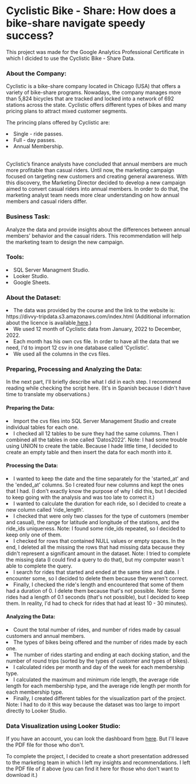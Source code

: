 # 
<h1> Cyclistic Bike - Share: How does a bike-share navigate speedy success? </h1>

<p> This project was made for the Google Analytics Professional Certificate in which I dicided to use the Cyclistic Bike - Share Data. </p>

<h3> About the Company: </h3>
<p> Cyclistic is a bike-share company located in Chicago (USA) that offers a variety of bike-share programs. Nowadays, the company manages more than 5,824 bicycles that are tracked and locked into a network of 692 stations across the state. Cyclistic offers different types of bikes and many pricing plans to attract mixed customer segments. 
<p> The princing plans offered by Cyclistic are: </p>
<li> Single - ride passes. </li>
<li> Full - day passes. </li>
<li> Annual Membership. </li> <br>
<p> Cyclistic’s finance analysts have concluded that annual members are much more profitable than casual riders. Until now, the marketing campaign focused on targeting new customers and creating general awareness. With this discovery, the Marketing Director decided to develop a new campaign aimed to convert casual riders into annual members. In order to do that, the marketing analyst team needs more clear understanding on how annual members and casual riders differ. </p>
<h3> Business Task: </h3>
<p> Analyze the data and provide insights about the differences between annual members' behavior and the casual riders. This recommendation will help the marketing team to design the new campaign. </p>
<h3> Tools: </h3>
<li> SQL Server Managment Studio. </li>
<li> Looker Studio. </li>
<li> Google Sheets. </li> 
<h3> About the Dataset: </h3>
<li> The data was provided by the course and the link to the website is: https://divvy-tripdata.s3.amazonaws.com/index.html 
(Additional information about the licence is available<a href="https://ride.divvybikes.com/data-license-agreement" target="_blank"> here</a>.)</li>
<li> We used 12 month of Cyclistic data from January, 2022 to December, 2022. </li>
<li> Each month has his own cvs file. In order to have all the data that we need, I'd to import 12 csv in one database called 'Cyclistic'. </li>
<li> We used all the columns in the cvs files. </li>
<h3> Preparing, Processing and Analyzing the Data: </h3>
<p> In the next part, I'll briefly describe what I did in each step. I recommend reading while checking the script here. (It's in Spanish because I didn't have time to translate my observations.) </p>
<h4> Preparing the Data: </h4>
<li> Import the cvs files into SQL Server Management Studio and create individual tables for each one. </li>
<li> I checked all 12 tables to be sure they had the same columns. Then I combined all the tables in one called 'Datos2022'. Note: I had some trouble using UNION to create the table. Because I hade little time, I decided to create an empty table and then insert the data for each month into it.   </li>
<h4> Processing the Data: </h4>
<li> I wanted to keep the date and the time separately for the 'started_at' and the 'ended_at' columns. So I created four new columns and kept the ones that I had. (I don't exactly know the purpose of why I did this, but I decided to keep going with the analysis and was too late to correct it.)</li>
<li> I wanted to calculate the duration for each ride, so I decided to create a new column called 'ride_length'. </li>
<li> I checked that were only two classes for the type of customers (member and casual), the range for latitude and longitude of the stations, and the ride_ids uniqueness. Note: I found some ride_ids repeated, so I decided to keep only one of them. </li>
<li> I checked for rows that contained NULL values or empty spaces. In the end, I deleted all the missing the rows that had missing data because they didn't represent a significant amount in the dataset. Note: I tried to complete the missing data (I could find a query to do that), but my computer wasn´t able to complete the query. </li>
<li> I search for rides that started and ended at the same time and date. I encounter some, so I decided to delete them because they weren't correct. </li>
<li> Finally, I checked the ride's length and encountered that some of them had a duration of 0. I delete them because that's not possible. Note: Some rides had a length of 0.1 seconds (that's not possible), but I decided to keep them. In reality, I'd had to check for rides that had at least 10 - 30 minutes). </li>
<h4> Analyzing the Data: </h4>
<li> Count the total number of rides, and number of rides made by casual customers and annual members.</li> 
<li> The types of bikes being offered and the number of rides made by each one. </li>
<li> The number of rides starting and ending at each docking station, and the number of round trips (sorted by the types of customer and types of bikes). </li>
<li> I calculated rides per month and day of the week for each membership type. </li>
<li> I calculated the maximum and minimum ride length, the average ride length for each membership type, and the average ride length per month for each membership type. </li> 
<li> Finally, I created different tables for the visualization part of the project. Note: I had to do it this way because the dataset was too large to import directly to Looker Studio. </li>
<h3> Data Visualization using Looker Studio: </h3>
<p> If you have an account, you can look the dashboard from <a href="https://lookerstudio.google.com/s/lnejOF8JVCE" target="_blank"> here</a>. But I'll leave the PDF file for those who don't. </p>
<p> To complete the project, I decided to create a short presentation addressed to the marketing team in which I left my insights and recommendations. I left the PDF file of it above (you can find it here for those who don't want to download it.)</p>





